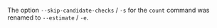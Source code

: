 The option `--skip-candidate-checks` / `-s` for the `count` command was renamed
to `--estimate` / `-e`.
